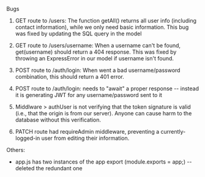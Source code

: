 Bugs

1. GET route to /users: The function getAll() returns all user info (including contact information), while we only need basic information. This bug was fixed by updating the SQL query in the model

2. GET route to /users/username: When a username can't be found, get(username) should return a 404 response. This was fixed by throwing an ExpressError in our model if username isn't found.

3. POST route to /auth/login: When went a bad username/password combination, this should return a 401 error.

4. POST route to /auth/login: needs to "await" a proper response -- instead it is generating JWT for any username/password sent to it

5. Middlware > authUser is not verifying that the token signature is valid (i.e., that the origin is from our server). Anyone can cause harm to the database without this verification.

6. PATCH route had requireAdmin middleware, preventing a currently-logged-in user from editing their information.

Others:
- app.js has two instances of the app export (module.exports = app;) -- deleted the redundant one
